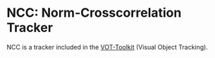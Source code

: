 # NCC: Norm-Crosscorrelation Tracker
NCC is a tracker included in the [VOT-Toolkit](https://github.com/votchallenge/vot-toolkit) (Visual Object Tracking).

